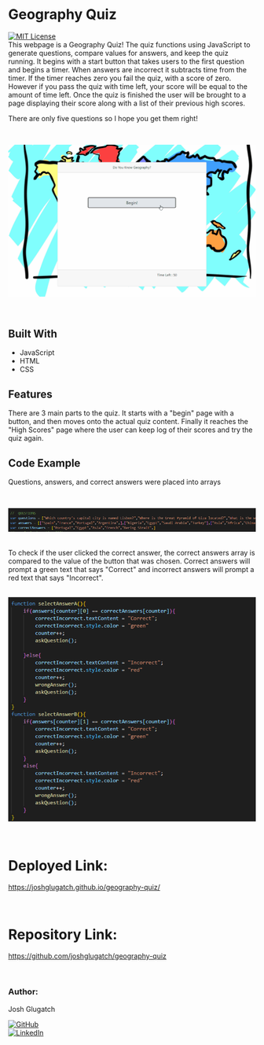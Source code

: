 # Geography Quiz 
[![MIT License](https://img.shields.io/badge/License-MIT-blue.svg)](https://www.mit.edu/~amini/LICENSE.md)
<br>
This webpage is a Geography Quiz! The quiz functions using JavaScript to generate questions, compare values for answers, and keep the quiz running. It begins with a start button that takes users to the first question and begins a timer. When answers are incorrect it subtracts time from the timer. If the timer reaches zero you fail the quiz, with a score of zero. However if you pass the quiz with time left, your score will be equal to the amount of time left. Once the quiz is finished the user will be brought to a page displaying their score along with a list of their previous high scores.

There are only five questions so I hope you get them right!
  
<br>

![exampleGif](https://github.com/joshglugatch/geography-quiz/blob/master/images/geoquiz.gif?raw=true)

<br>

## Built With
* JavaScript
* HTML
* CSS

## Features
There are 3 main parts to the quiz. It starts with a "begin" page with a button, and then moves onto the actual quiz content. Finally it reaches the "High Scores" page where the user can keep log of their scores and try the quiz again. 

## Code Example
Questions, answers, and correct answers were placed into arrays

<br>  

![arrays image](https://github.com/joshglugatch/geography-quiz/blob/master/images/arrays.png?raw=true)

<br>
To check if the user clicked the correct answer, the correct answers array is compared to the value of the button that was chosen. Correct answers will prompt a green text that says "Correct" and incorrect answers will prompt a red text that says "Incorrect".
<br>
<br>

![correct asnwer](https://github.com/joshglugatch/geography-quiz/blob/master/images/checkanswer.png?raw=true)

<br>


# Deployed Link:
https://joshglugatch.github.io/geography-quiz/

<br>

# Repository Link:
https://github.com/joshglugatch/geography-quiz

<br>

### Author:
Josh Glugatch  

[![GitHub](https://img.shields.io/badge/github-%23100000.svg?&style=for-the-badge&logo=github&logoColor=white)](https://github.com/joshglugatch)
<br>
[![LinkedIn](https://img.shields.io/badge/linkedin-%230077B5.svg?&style=for-the-badge&logo=linkedin&logoColor=white)](www.linkedin.com/in/joshua-glugatch)


